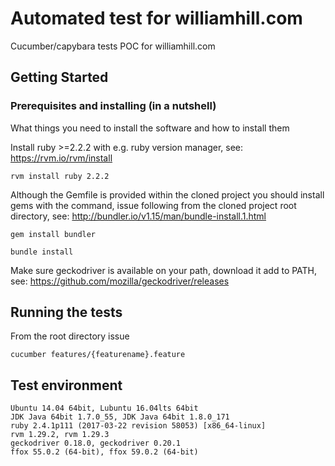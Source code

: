 # Automated test for williamhill.com

Cucumber/capybara tests POC for williamhill.com
## Getting Started

### Prerequisites and installing (in a nutshell)

What things you need to install the software and how to install them

Install ruby >=2.2.2 with e.g. ruby version manager, see:
https://rvm.io/rvm/install
```
rvm install ruby 2.2.2
```
Although the Gemfile is provided within the cloned project you should install
gems with the command, issue following from the cloned project root directory, see:
http://bundler.io/v1.15/man/bundle-install.1.html
```
gem install bundler
```
```
bundle install
```
Make sure geckodriver is available on your path, download it add to PATH, see:
https://github.com/mozilla/geckodriver/releases


## Running the tests

From the root directory issue
```
cucumber features/{featurename}.feature 
```

## Test environment
```
Ubuntu 14.04 64bit, Lubuntu 16.04lts 64bit
JDK Java 64bit 1.7.0_55, JDK Java 64bit 1.8.0_171
ruby 2.4.1p111 (2017-03-22 revision 58053) [x86_64-linux]
rvm 1.29.2, rvm 1.29.3
geckodriver 0.18.0, geckodriver 0.20.1
ffox 55.0.2 (64-bit), ffox 59.0.2 (64-bit)
```

